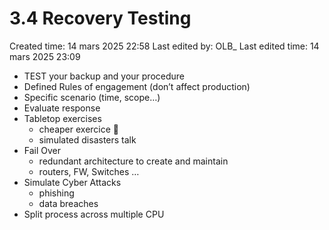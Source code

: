 # 3.4 Recovery Testing

Created time: 14 mars 2025 22:58
Last edited by: OLB_
Last edited time: 14 mars 2025 23:09

- TEST your backup and your procedure
- Defined Rules of engagement (don’t affect production)
- Specific scenario (time, scope…)
- Evaluate response
- Tabletop exercises
    - cheaper exercice 🙂
    - simulated disasters talk
- Fail Over
    - redundant architecture to create and maintain
    - routers, FW, Switches …
- Simulate Cyber Attacks
    - phishing
    - data breaches
- Split process across multiple CPU